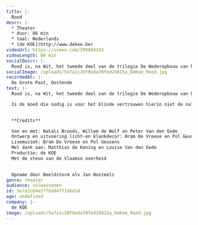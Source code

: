 ```yaml
---
title: |-
  Rood
descr: |-
  * Theater
  * duur: 86 min
  * taal: Nederlands
  * [de KOE](http://www.dekoe.be)
videoUrl: https://vimeo.com/399884243
videoLength: 86 min
socialDescr: |-
  Rood is, na Wit, het tweede deel van de trilogie De Wederopbouw van het Westen, waarin de KOE stilstaat bij ontstaan, progressie, stagnatie en onvermijdelijk verval van een beweging, idee, organisatie. ROOD behandelt de bloeiperiode van een nieuw idee. Is de moed die nodig is voor het blinde vertrouwen hierin niet de naïviteit van de overmoed? Wanneer verandert overmoed in hoogmoed? Rood is voor ons onder andere Liz Taylor, die ons meeneemt in een leven vol weelde, tragiek, passie en liefde.
socialImage: /uploads/5e7a1c20f8eda70fed29815a_DeKoe_Rood.jpg
recordedAt: |-
  De Grote Post, Oostende
text: |-
  Rood is, na Wit, het tweede deel van de trilogie De Wederopbouw van het Westen, waarin de KOE stilstaat bij ontstaan, progressie, stagnatie en onvermijdelijk verval van een beweging, idee, organisatie. ROOD behandelt de bloeiperiode van een nieuw idee.

  Is de moed die nodig is voor het blinde vertrouwen hierin niet de naïviteit van de overmoed? Wanneer verandert overmoed in hoogmoed? Rood is voor ons onder andere Liz Taylor, die ons meeneemt in een leven vol weelde, tragiek, passie en liefde.
  

  **Credits**

  Van en met: Natali Broods, Willem de Wolf en Peter Van den Eede
  Ontwerp en uitvoering licht-en klankdecor: Bram De Vreese en Pol Geusens
  Livemuziek: Bram De Vreese en Pol Geusens
  Met dank aan: Matthias de Koning en Louise Van den Eede
  Productie: de KOE
  Met de steun van de Vlaamse overheid
  

  Opname door Beeldstorm olv Jan Bosteels
genre: theater
audience: volwassenen
id: 5e7a1c64e2ffda04771d6d14
age: undefined
company: |-
  de KOE
image: /uploads/5e7a1c20f8eda70fed29815a_DeKoe_Rood.jpg
---
```

